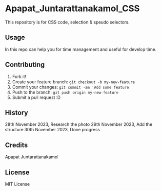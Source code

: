 # Apapat_Juntarattanakamol_CSS
This repository is for CSS code, selection &amp; speudo selectors.

## Usage

In this repo can help you for time management and useful for develop time.

## Contributing

1. Fork it!
2. Create your feature branch: `git checkout -b my-new-feature`
3. Commit your changes: `git commit -am 'Add some feature'`
4. Push to the branch: `git push origin my-new-feature`
5. Submit a pull request :D

## History

28th November 2023, Research the photo
29th November 2023, Add the structure
30th November 2023, Done progress

## Credits

Apapat Juntarattanakamol

## License

MIT License
